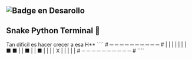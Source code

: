 ![Badge en Desarollo](https://img.shields.io/badge/STATUS-Well-green)
---
<h2>Snake Python Terminal 🐍</h2>
Tan dificil es hacer crecer a esa H**
````
# ─ ─ ─ ─ ─ ─ ─ ─ ─ ─ #
|                     |
|                     |
|                     |
|   ■ ■               |
|     ■               |
|     ■               |
|                     |
|               X     |
|                     |
|                     |
# ─ ─ ─ ─ ─ ─ ─ ─ ─ ─ #
````
